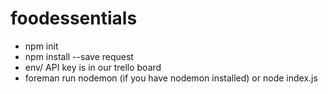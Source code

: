# foodessentials
- npm init
- npm install --save request
- env/ API key is in our trello board
- foreman run nodemon (if you have nodemon installed) or node index.js
